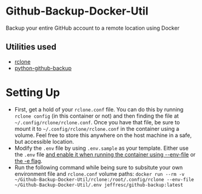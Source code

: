 # Github-Backup-Docker-Util
Backup your entire GitHub account to a remote location using Docker

## Utilities used
- [rclone](https://rclone.org/)
- [python-github-backup](https://github.com/josegonzalez/python-github-backup)

# Setting Up
- First, get a hold of your `rclone.conf` file. You can do this by running `rclone config` (in this container or not) and then finding the file at `~/.config/rclone/rclone.conf`. Once you have that file, be sure to mount it to `~/.config/rclone/rclone.conf` in the container using a volume. Feel free to store this anywhere on the host machine in a safe, but accessible location.
- Modify the `.env` file by using `.env.sample` as your template. Either use the `.env` file [and enable it when running the container using --env-file](https://www.techrepublic.com/article/how-to-use-docker-env-file/) or [the -e flag](https://docs.docker.com/engine/reference/commandline/run/).
- Run the following command while being sure to subsitute your own environment file and `rclone.conf` volume paths: `docker run --rm -v ~/Github-Backup-Docker-Util/rclone:/root/.config/rclone --env-file ~/Github-Backup-Docker-Util/.env jeffresc/github-backup:latest`